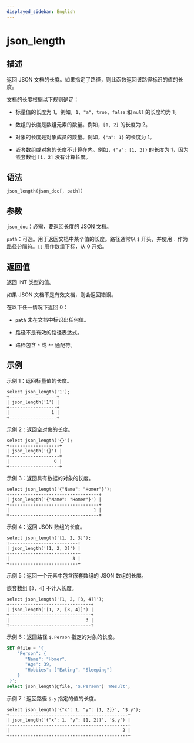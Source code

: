 ```yaml
---
displayed_sidebar: English
---
```


# json_length

## 描述

返回 JSON 文档的长度。如果指定了路径，则此函数返回该路径标识的值的长度。

文档的长度根据以下规则确定：

- 标量值的长度为 1。例如，`1`、`"a"`、`true`、`false` 和 `null` 的长度均为 1。

- 数组的长度是数组元素的数量。例如，`[1, 2]` 的长度为 2。

- 对象的长度是对象成员的数量。例如，`{"a": 1}` 的长度为 1。

- 嵌套数组或对象的长度不计算在内。例如，`{"a": [1, 2]}` 的长度为 1，因为嵌套数组 `[1, 2]` 没有计算长度。

## 语法

```Haskell
json_length(json_doc[, path])
```

## 参数

`json_doc`：必需，要返回长度的 JSON 文档。

`path`：可选。用于返回文档中某个值的长度。路径通常以 `$` 开头，并使用 `.` 作为路径分隔符。`[]` 用作数组下标，从 0 开始。

## 返回值

返回 INT 类型的值。

如果 JSON 文档不是有效文档，则会返回错误。

在以下任一情况下返回 0：

- **`path`** 未在文档中标识出任何值。

- 路径不是有效的路径表达式。

- 路径包含 `*` 或 `**` 通配符。

## 示例

示例 1：返回标量值的长度。

```Plain
select json_length('1');
+------------------+
| json_length('1') |
+------------------+
|                1 |
+------------------+
```

示例 2：返回空对象的长度。

```Plain
select json_length('{}');
+-------------------+
| json_length('{}') |
+-------------------+
|                 0 |
+-------------------+
```

示例 3：返回具有数据的对象的长度。

```Plain
select json_length('{"Name": "Homer"}');
+----------------------------------+
| json_length('{"Name": "Homer"}') |
+----------------------------------+
|                                1 |
+----------------------------------+
```

示例 4：返回 JSON 数组的长度。

```plain
select json_length('[1, 2, 3]');
+--------------------------+
| json_length('[1, 2, 3]') |
+--------------------------+
|                        3 |
+--------------------------+
```

示例 5：返回一个元素中包含嵌套数组的 JSON 数组的长度。

嵌套数组 `[3, 4]` 不计入长度。

```plain
select json_length('[1, 2, [3, 4]]');
+-------------------------------+
| json_length('[1, 2, [3, 4]]') |
+-------------------------------+
|                             3 |
+-------------------------------+
```

示例 6：返回路径 `$.Person` 指定的对象的长度。

```SQL
SET @file = '{  
    "Person": {    
       "Name": "Homer", 
       "Age": 39,
       "Hobbies": ["Eating", "Sleeping"]  
    }
 }';
select json_length(@file, '$.Person') 'Result';
```

示例 7：返回路径 `$.y` 指定的值的长度。

```plain
select json_length('{"x": 1, "y": [1, 2]}', '$.y');
+---------------------------------------------+
| json_length('{"x": 1, "y": [1, 2]}', '$.y') |
+---------------------------------------------+
|                                           2 |
+---------------------------------------------+
```